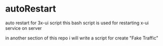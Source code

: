 # autoRestart
auto restart for 3x-ui script
this bash script is used for restarting x-ui service on server


in another section of this repo i will write a script for create "Fake Traffic" 


